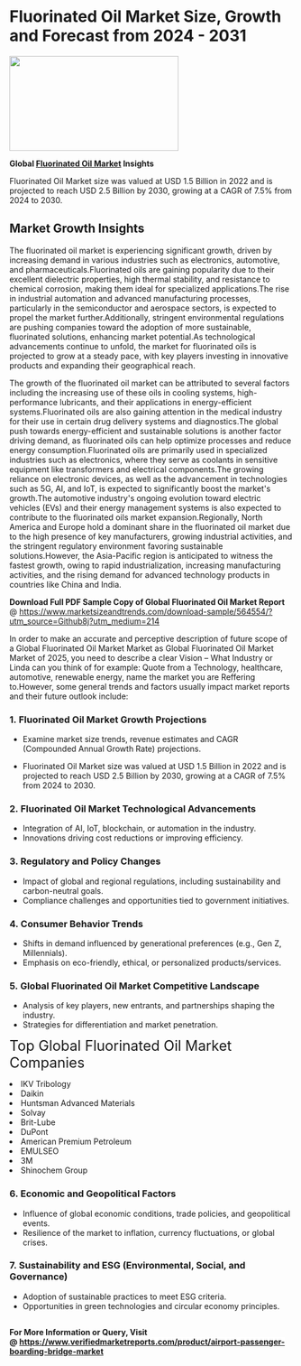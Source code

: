 <H1>Fluorinated Oil Market Size, Growth and Forecast from 2024 - 2031</H1><img class="aligncenter size-medium wp-image-584254" src="https://thirdeyenews.in/wp-content/uploads/2024/09/Global-Market-Research-300x168.jpeg" alt="" width="300" height="168" /><p><strong>Global&nbsp;<a href="https://www.marketsizeandtrends.com/download-sample/564554/?utm_source=Github8j?utm_medium=214">Fluorinated Oil Market</a> Insights</strong></p><p>Fluorinated Oil Market size was valued at USD 1.5 Billion in 2022 and is projected to reach USD 2.5 Billion by 2030, growing at a CAGR of 7.5% from 2024 to 2030.</p><p><h2>Market Growth Insights</h2> <p>The fluorinated oil market is experiencing significant growth, driven by increasing demand in various industries such as electronics, automotive, and pharmaceuticals.Fluorinated oils are gaining popularity due to their excellent dielectric properties, high thermal stability, and resistance to chemical corrosion, making them ideal for specialized applications.The rise in industrial automation and advanced manufacturing processes, particularly in the semiconductor and aerospace sectors, is expected to propel the market further.Additionally, stringent environmental regulations are pushing companies toward the adoption of more sustainable, fluorinated solutions, enhancing market potential.As technological advancements continue to unfold, the market for fluorinated oils is projected to grow at a steady pace, with key players investing in innovative products and expanding their geographical reach.</p> <p>The growth of the fluorinated oil market can be attributed to several factors including the increasing use of these oils in cooling systems, high-performance lubricants, and their applications in energy-efficient systems.Fluorinated oils are also gaining attention in the medical industry for their use in certain drug delivery systems and diagnostics.The global push towards energy-efficient and sustainable solutions is another factor driving demand, as fluorinated oils can help optimize processes and reduce energy consumption.Fluorinated oils are primarily used in specialized industries such as electronics, where they serve as coolants in sensitive equipment like transformers and electrical components.The growing reliance on electronic devices, as well as the advancement in technologies such as 5G, AI, and IoT, is expected to significantly boost the market's growth.The automotive industry's ongoing evolution toward electric vehicles (EVs) and their energy management systems is also expected to contribute to the fluorinated oils market expansion.Regionally, North America and Europe hold a dominant share in the fluorinated oil market due to the high presence of key manufacturers, growing industrial activities, and the stringent regulatory environment favoring sustainable solutions.However, the Asia-Pacific region is anticipated to witness the fastest growth, owing to rapid industrialization, increasing manufacturing activities, and the rising demand for advanced technology products in countries like China and India.</p> <p><span class=""><strong>Download Full PDF Sample Copy of Global Fluorinated Oil Market Report</strong> @ <a href="https://www.marketsizeandtrends.com/download-sample/564554/?utm_source=Github8j?utm_medium=214" target="_blank">https://www.marketsizeandtrends.com/download-sample/564554/?utm_source=Github8j?utm_medium=214</a></span></p><p>In order to make an accurate and perceptive description of future scope of a Global&nbsp;Fluorinated Oil Market Market as Global&nbsp;Fluorinated Oil Market Market of 2025, you need to describe a clear Vision &ndash; What Industry or Linda can you think of for example: Quote from a Technology, healthcare, automotive, renewable energy, name the market you are Reffering to.However, some general trends and factors usually impact market reports and their future outlook include:</p><h3>1.&nbsp;<strong>Fluorinated Oil Market Growth Projections</strong></h3><ul><li>Examine market size trends, revenue estimates and CAGR (Compounded Annual Growth Rate) projections.</li><li><p>Fluorinated Oil Market size was valued at USD 1.5 Billion in 2022 and is projected to reach USD 2.5 Billion by 2030, growing at a CAGR of 7.5% from 2024 to 2030.</p></li></ul><h3>2.&nbsp;<strong>Fluorinated Oil Market Technological Advancements</strong></h3><ul><li>Integration of AI, IoT, blockchain, or automation in the industry.</li><li>Innovations driving cost reductions or improving efficiency.</li></ul><h3>3.&nbsp;<strong>Regulatory and Policy Changes</strong></h3><ul><li>Impact of global and regional regulations, including sustainability and carbon-neutral goals.</li><li>Compliance challenges and opportunities tied to government initiatives.</li></ul><h3>4.&nbsp;<strong>Consumer Behavior Trends</strong></h3><ul><li>Shifts in demand influenced by generational preferences (e.g., Gen Z, Millennials).</li><li>Emphasis on eco-friendly, ethical, or personalized products/services.</li></ul><h3>5.&nbsp;<strong>Global Fluorinated Oil Market Competitive Landscape</strong></h3><ul><li>Analysis of key players, new entrants, and partnerships shaping the industry.</li><li>Strategies for differentiation and market penetration.</li></ul><p data-pm-slice="1 1 []"><span style="color: inherit; font-family: inherit; font-size: 25px;">Top Global Fluorinated Oil Market Companies</span></p><div class="" data-test-id=""><p><li>IKV Tribology</li><li> Daikin</li><li> Huntsman Advanced Materials</li><li> Solvay</li><li> Brit-Lube</li><li> DuPont</li><li> American Premium Petroleum</li><li> EMULSEO</li><li> 3M</li><li> Shinochem Group</li></p></div><h3>6.&nbsp;<strong>Economic and Geopolitical Factors</strong></h3><ul><li>Influence of global economic conditions, trade policies, and geopolitical events.</li><li>Resilience of the market to inflation, currency fluctuations, or global crises.</li></ul><h3>7.&nbsp;<strong>Sustainability and ESG (Environmental, Social, and Governance)</strong></h3><ul><li>Adoption of sustainable practices to meet ESG criteria.</li><li>Opportunities in green technologies and circular economy principles.</li></ul><h2><strong style="font-size: 14px;">For More Information or Query, Visit @&nbsp;</strong><a style="background-color: #ffffff; font-size: 14px;" href="https://www.marketsizeandtrends.com/report/fluorinated-oil-market/" target="_blank">https://www.verifiedmarketreports.com/product/airport-passenger-boarding-bridge-market</a></h2>